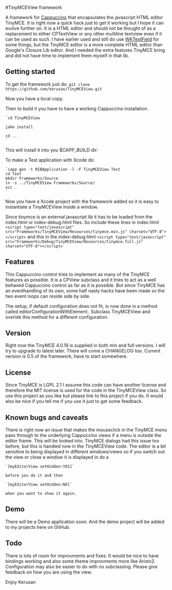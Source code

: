 #TinyMCEView framework

A framework for [Cappuccino](http://cappuccino-project.org) that encapsulates the javascript HTML editor TinyMCE. It is right now a quick hack just to get it working but I hope it can evolve further on. It is a HTML editor and should not be thought of as a replacement to either CPTextView or any other multiline textview even if it can be used as such. I have earlier used and still do use [WKTextField](https://github.com/wireload/WKTextView) for some things, but the TinyMCE editor is a more complete HTML editor than Google's Closure Lib editor. And I needed the extra features TinyMCE bring and did not have time to implement them myself in that lib.

## Getting started

To get the framework just do:
    `git clone https://github.com/kerusan/TinyMCEView.git
    `

Now you have a local copy.

Then to build it you have to have a working Cappuccino installation.

    `cd TinyMCEView

    jake install

    cd ..
    `

This will install it into you $CAPP_BUILD dir:

To make a Test application with Xcode do:

    `capp gen -t NIBApplication -l -F TinyMCEView Test
    cd Test
    mkdir Frameworks/Source
    ln -s ../TinyMCEView Frameworks/Source/
    xcc .
    `

Now you have a Xcode project with the framework added so it is easy to instantiate a TinyMCEView inside a window.

Since tinymce is an external javascript lib it has to be loaded from the index.html or index-debug.html files. So include these lines in index.html
		`<script type="text/javascript" src="Frameworks/TinyMCEView/Resources/tinymce.min.js" charset="UTF-8"></script>`
and this in the index-debug.html
		`<script type="text/javascript" src="Frameworks/Debug/TinyMCEView/Resources/tinymce.full.js" charset="UTF-8"></script>`

## Features

This Cappuccino control tries to implement as many of the TinyMCE features as possible. It is a CPView subclass and it tries to act as a well behaved Cappuccino control as far as it is possible. But since TinyMCE has an eventhandling of its own, some half nasty hacks have been made so the two event loops can reside side by side.

The setup, if default configuration does not fit, is now done in a method called editorConfigurationWithElement:. Subclass TinyMCEView and overide this method for a different configuration.

## Version

Right now the TinyMCE 4.0.19 is supplied in both min and full versions. I will try to upgrade to latest later. There will come a CHANGELOG too. Current version is 0.5 of the framework, have to start somewhere.

## License

Since TinyMCE is LGPL 2.1 I assume this code can have another license and therefore the MIT license is used for the code in the TinyMCEView class. So use this project as you like but please link to this project if you do. It would also be nice if you tell me if you use it just to get some feedback.

## Known bugs and caveats

There is right now an issue that makes the mouseclick in the TinyMCE menu pass through to the underlying Cappuccino views if a menu is outside the editor frame. This will be looked into. TinyMCE dialogs had this issue too before, but this is handled now in the TinyMCEView code.
The editor is a bit sensitive to being displayed in different windows/views so if you switch out the view or close a window it is displayed in do a

    `[myEditorView setHidden:YES]`

    before you do it and then 

    `[myEditorView setHidden:NO]`

    when you want to show it again.

## Demo

There will be a Demo application soon. And the demo project will be added to my projects here on GitHub.

## Todo

There is lots of room for improvments and fixes. It would be nice to have bindings working and also some theme improvments more like Aristo2. Configuration may also be easier to do with no subclassing. Please give feedback on how you are using the view.


Enjoy
Kerusan
